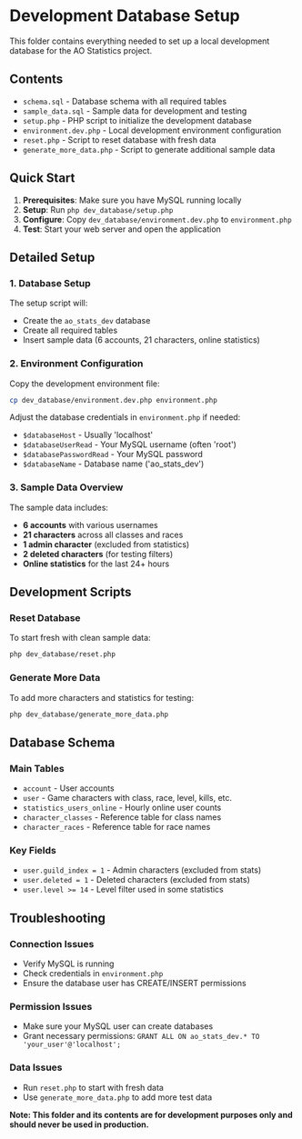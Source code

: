 # Development Database Setup

This folder contains everything needed to set up a local development database for the AO Statistics project.

## Contents

- `schema.sql` - Database schema with all required tables
- `sample_data.sql` - Sample data for development and testing
- `setup.php` - PHP script to initialize the development database
- `environment.dev.php` - Local development environment configuration
- `reset.php` - Script to reset database with fresh data
- `generate_more_data.php` - Script to generate additional sample data

## Quick Start

1. **Prerequisites**: Make sure you have MySQL running locally
2. **Setup**: Run `php dev_database/setup.php`
3. **Configure**: Copy `dev_database/environment.dev.php` to `environment.php`
4. **Test**: Start your web server and open the application

## Detailed Setup

### 1. Database Setup

The setup script will:

- Create the `ao_stats_dev` database
- Create all required tables
- Insert sample data (6 accounts, 21 characters, online statistics)

### 2. Environment Configuration

Copy the development environment file:

```bash
cp dev_database/environment.dev.php environment.php
```

Adjust the database credentials in `environment.php` if needed:

- `$databaseHost` - Usually 'localhost'
- `$databaseUserRead` - Your MySQL username (often 'root')
- `$databasePasswordRead` - Your MySQL password
- `$databaseName` - Database name ('ao_stats_dev')

### 3. Sample Data Overview

The sample data includes:

- **6 accounts** with various usernames
- **21 characters** across all classes and races
- **1 admin character** (excluded from statistics)
- **2 deleted characters** (for testing filters)
- **Online statistics** for the last 24+ hours

## Development Scripts

### Reset Database

To start fresh with clean sample data:

```bash
php dev_database/reset.php
```

### Generate More Data

To add more characters and statistics for testing:

```bash
php dev_database/generate_more_data.php
```

## Database Schema

### Main Tables

- `account` - User accounts
- `user` - Game characters with class, race, level, kills, etc.
- `statistics_users_online` - Hourly online user counts
- `character_classes` - Reference table for class names
- `character_races` - Reference table for race names

### Key Fields

- `user.guild_index = 1` - Admin characters (excluded from stats)
- `user.deleted = 1` - Deleted characters (excluded from stats)
- `user.level >= 14` - Level filter used in some statistics

## Troubleshooting

### Connection Issues

- Verify MySQL is running
- Check credentials in `environment.php`
- Ensure the database user has CREATE/INSERT permissions

### Permission Issues

- Make sure your MySQL user can create databases
- Grant necessary permissions: `GRANT ALL ON ao_stats_dev.* TO 'your_user'@'localhost';`

### Data Issues

- Run `reset.php` to start with fresh data
- Use `generate_more_data.php` to add more test data

**Note: This folder and its contents are for development purposes only and should never be used in production.**
